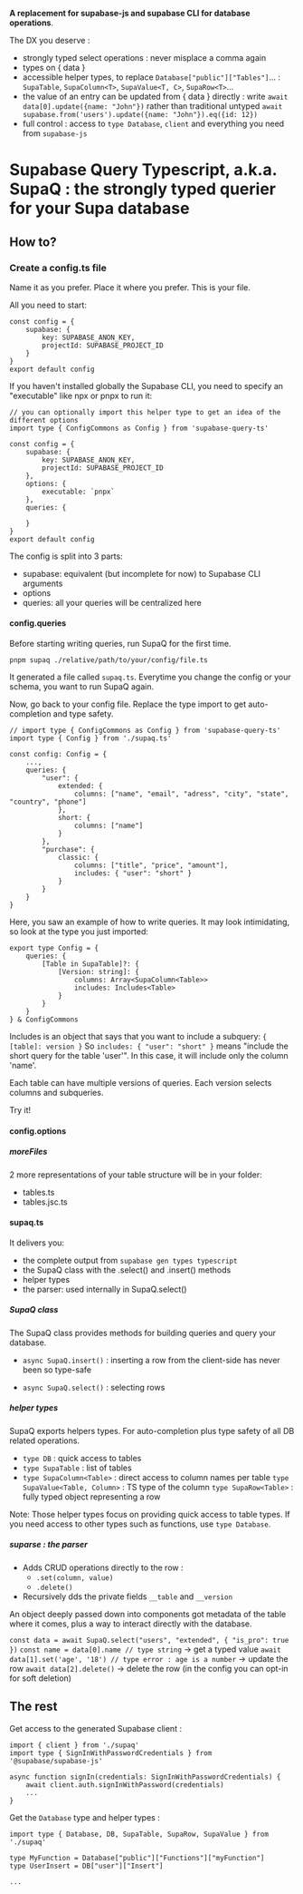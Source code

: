 **A replacement for supabase-js and supabase CLI for database operations**.

The DX you deserve :
- strongly typed select operations : 
  never misplace a comma again
- types on { data }
- accessible helper types, to replace `Database["public"]["Tables"]`... : 
  `SupaTable`, `SupaColumn<T>`, `SupaValue<T, C>`, `SupaRow<T>`...
- the value of an entry can be updated from { data } directly :
   write `await data[0].update({name: "John"})` 
   rather than traditional untyped `await supabase.from('users').update({name: "John"}).eq({id: 12})`
- full control :
  access to `type Database`, `client` and everything you need from `supabase-js` 

# Supabase Query Typescript, a.k.a. SupaQ : the strongly typed querier for your Supa database

## How to?

### Create a config.ts file

Name it as you prefer. Place it where you prefer. This is your file.

All you need to start:

```
const config = {
	supabase: {
		key: SUPABASE_ANON_KEY,
		projectId: SUPABASE_PROJECT_ID
	}
}
export default config
```

If you haven't installed globally the Supabase CLI, you need to specify an "executable" like npx or pnpx to run it: 

```
// you can optionally import this helper type to get an idea of the different options
import type { ConfigCommons as Config } from 'supabase-query-ts'

const config = {
	supabase: {
		key: SUPABASE_ANON_KEY,
		projectId: SUPABASE_PROJECT_ID
	},
	options: {
		executable: `pnpx`
	},
	queries: {

	}
}
export default config
``` 

The config is split into 3 parts:
- supabase: equivalent (but incomplete for now) to Supabase CLI arguments
- options
- queries: all your queries will be centralized here

#### config.queries

Before starting writing queries, run SupaQ for the first time.

```
pnpm supaq ./relative/path/to/your/config/file.ts
```

It generated a file called `supaq.ts`. Everytime you change the config or your schema, you want to run SupaQ again.

Now, go back to your config file. Replace the type import to get auto-completion and type safety.

```
// import type { ConfigCommons as Config } from 'supabase-query-ts'
import type { Config } from './supaq.ts'

const config: Config = {
	...,
	queries: {
		"user": {
			extended: {
				columns: ["name", "email", "adress", "city", "state", "country", "phone"]
			},
			short: {
				columns: ["name"]
			}
		},
		"purchase": {
			classic: {
				columns: ["title", "price", "amount"],
				includes: { "user": "short" }
			}
		}
	}
}
``` 

Here, you saw an example of how to write queries. It may look intimidating, so look at the type you just imported:

```
export type Config = {
	queries: {
		[Table in SupaTable]?: {
			[Version: string]: {
				columns: Array<SupaColumn<Table>>
				includes: Includes<Table>
			}
		}
	}
} & ConfigCommons
```

Includes is an object that says that you want to include a subquery:
`{ [table]: version }`
So `includes: { "user": "short" }` means "include the short query for the table 'user'". In this case, it will include only the column 'name'.

Each table can have multiple versions of queries. Each version selects columns and subqueries.

Try it!

#### config.options

##### moreFiles

2 more representations of your table structure will be in your folder: 
- tables.ts
- tables.jsc.ts


#### supaq.ts

It delivers you:
- the complete output from `supabase gen types typescript`
- the SupaQ class with the .select() and .insert() methods
- helper types
- the parser: used internally in SupaQ.select()



##### SupaQ class

The SupaQ class provides methods for building queries and query your database.

- ```async SupaQ.insert()``` : inserting a row from the client-side has never been so type-safe

- ```async SupaQ.select()``` : selecting rows

##### helper types

SupaQ exports helpers types. For auto-completion plus type safety of all DB related operations.

- ```type DB``` : quick access to tables
- ```type SupaTable``` : list of tables
- ```type SupaColumn<Table>``` : direct access to column names per table
```type SupaValue<Table, Column>``` : TS type of the column
```type SupaRow<Table>``` : fully typed object representing a row

Note: Those helper types focus on providing quick access to table types. If you need access to other types such as functions, use `type Database`.

##### suparse : the parser

- Adds CRUD operations directly to the row :
	- ```.set(column, value)```
	- ```.delete()```
- Recursively dds the private fields `__table` and `__version` 

An object deeply passed down into components got metadata of the table where it comes, plus a way to interact directly with the database.

`const data = await SupaQ.select("users", "extended", { "is_pro": true })`
`const name = data[0].name // type string` -> get a typed value
`await data[1].set('age', '18') // type error : age is a number` -> update the row
`await data[2].delete()` -> delete the row (in the config you can opt-in for soft deletion)



## The rest

Get access to the generated Supabase client :

```
import { client } from './supaq'
import type { SignInWithPasswordCredentials } from '@supabase/supabase-js'

async function signIn(credentials: SignInWithPasswordCredentials) {
	await client.auth.signInWithPassword(credentials)
	...
}
```

Get the `Database` type and helper types :

```
import type { Database, DB, SupaTable, SupaRow, SupaValue } from './supaq'

type MyFunction = Database["public"]["Functions"]["myFunction"]
type UserInsert = DB["user"]["Insert"]

...

```

